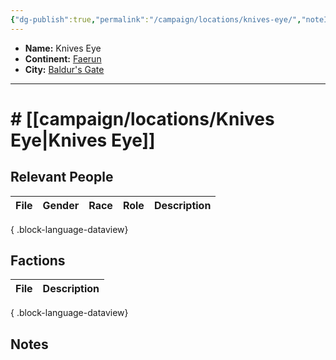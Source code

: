 ```yaml
---
{"dg-publish":true,"permalink":"/campaign/locations/knives-eye/","noteIcon":"","created":"2025-10-26T12:58:40.278-07:00","updated":"2025-10-27T16:35:22.585-07:00"}
---
```



<p><span><ul>
<li dir="auto"><strong>Name:</strong> Knives Eye</li>
<li dir="auto"><strong>Continent:</strong> <a data-tooltip-position="top" aria-label="campaign/locations/Faerun.md" data-href="campaign/locations/Faerun.md" href="campaign/locations/Faerun.md" class="internal-link" target="_blank" rel="noopener nofollow">Faerun</a></li>
<li dir="auto"><strong>City:</strong> <a data-tooltip-position="top" aria-label="campaign/locations/Baldur's Gate.md" data-href="campaign/locations/Baldur's Gate.md" href="campaign/locations/Baldur's Gate.md" class="internal-link" target="_blank" rel="noopener nofollow">Baldur's Gate</a></li>
</ul></span></p>

---

# # [[campaign/locations/Knives Eye\|Knives Eye]]


## Relevant People
| File | Gender | Race | Role | Description |
| ---- | ------ | ---- | ---- | ----------- |

{ .block-language-dataview}

## Factions
| File | Description |
| ---- | ----------- |

{ .block-language-dataview}

## Notes
